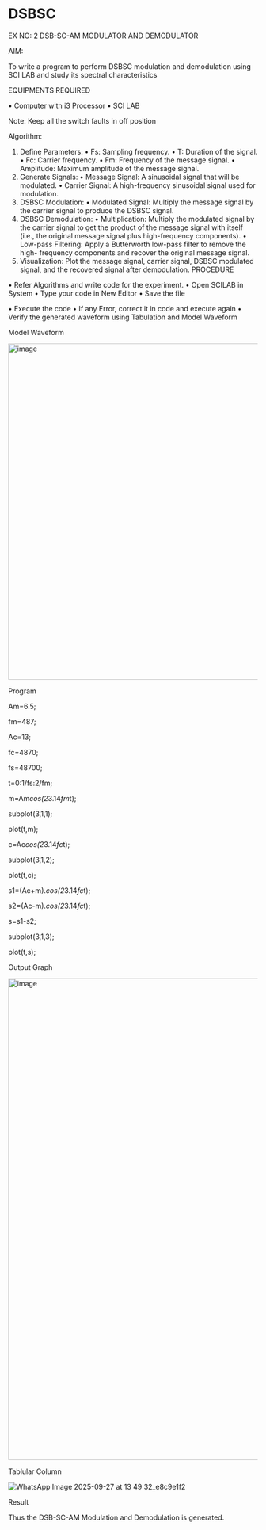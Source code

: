 # DSBSC


EX NO: 2	DSB-SC-AM MODULATOR AND DEMODULATOR

AIM:

To write a program to perform DSBSC modulation and demodulation using SCI LAB and study its spectral characteristics

EQUIPMENTS REQUIRED

•	Computer with i3 Processor
•	SCI LAB

Note: Keep all the switch faults in off position

Algorithm:

1.	Define Parameters:
•	Fs: Sampling frequency.
•	T: Duration of the signal.
•	Fc: Carrier frequency.
•	Fm: Frequency of the message signal.
•	Amplitude: Maximum amplitude of the message signal.
2.	Generate Signals:
•	Message Signal: A sinusoidal signal that will be modulated.
•	Carrier Signal: A high-frequency sinusoidal signal used for modulation.
3.	DSBSC Modulation:
•	Modulated Signal: Multiply the message signal by the carrier signal to produce the DSBSC signal.
4.	DSBSC Demodulation:
•	Multiplication: Multiply the modulated signal by the carrier signal to get the product of the message signal with itself (i.e., the original message signal plus high-frequency components).
•	Low-pass Filtering: Apply a Butterworth low-pass filter to remove the high- frequency components and recover the original message signal.
5.	Visualization:
Plot the message signal, carrier signal, DSBSC modulated signal, and the recovered signal after demodulation.
PROCEDURE

•	Refer Algorithms and write code for the experiment.
•	Open SCILAB in System
•	Type your code in New Editor
•	Save the file
 
•	Execute the code
•	If any Error, correct it in code and execute again
•	Verify the generated waveform using Tabulation and Model Waveform

Model Waveform

<img width="703" height="679" alt="image" src="https://github.com/user-attachments/assets/e7c7c7f8-ccf2-41ac-b1f3-325989941a6f" />

Program

Am=6.5;

fm=487;

Ac=13;

fc=4870;

fs=48700;

t=0:1/fs:2/fm;

m=Am*cos(2*3.14*fm*t);

subplot(3,1,1);

plot(t,m);

c=Ac*cos(2*3.14*fc*t);

subplot(3,1,2);

plot(t,c);

s1=(Ac+m).*cos(2*3.14*fc*t);

s2=(Ac-m).*cos(2*3.14*fc*t);

s=s1-s2;

subplot(3,1,3);

plot(t,s);



Output Graph

<img width="1556" height="973" alt="image" src="https://github.com/user-attachments/assets/0a031c88-441b-4792-ab13-1cc741f37d88" />


Tablular Column

![WhatsApp Image 2025-09-27 at 13 49 32_e8c9e1f2](https://github.com/user-attachments/assets/d482f981-d855-4a4b-a00e-053e985ba50a)




Result

Thus the DSB-SC-AM Modulation and Demodulation is generated.

